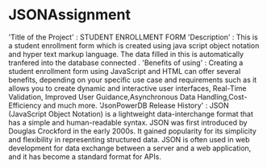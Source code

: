 # JSONAssignment
'Title of the Project' : STUDENT ENROLLMENT FORM
'Description' : This is a student enrollment form which is created using java script object notation and hyper text markup language. The data filled in this is automatically tranfered into the database connected .
'Benefits of using' : Creating a student enrollment form using JavaScript and HTML can offer several benefits, depending on your specific use case and requirements such as it allows you to create dynamic and interactive user interfaces, Real-Time Validation, Improved User Guidance,Asynchronous Data Handling,Cost-Efficiency and much more.
'JsonPowerDB Release History' : JSON (JavaScript Object Notation) is a lightweight data-interchange format that has a simple and human-readable syntax. JSON was first introduced by Douglas Crockford in the early 2000s. It gained popularity for its simplicity and flexibility in representing structured data. JSON is often used in web development for data exchange between a server and a web application, and it has become a standard format for APIs.
